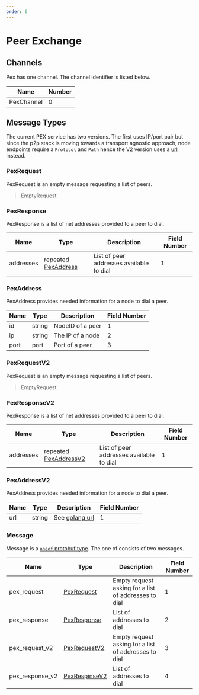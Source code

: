 ```yaml
---
order: 6
---
```


# Peer Exchange

## Channels

Pex has one channel. The channel identifier is listed below.

| Name       | Number |
|------------|--------|
| PexChannel | 0      |

## Message Types

The current PEX service has two versions. The first uses IP/port pair but since the p2p stack is moving towards a transport agnostic approach,
node endpoints require a `Protocol` and `Path` hence the V2 version uses a [url](https://golang.org/pkg/net/url/#URL) instead.

### PexRequest

PexRequest is an empty message requesting a list of peers.

> EmptyRequest

### PexResponse

PexResponse is a list of net addresses provided to a peer to dial.

| Name  | Type                               | Description                              | Field Number |
|-------|------------------------------------|------------------------------------------|--------------|
| addresses | repeated [PexAddress](#pexaddress) | List of peer addresses available to dial | 1            |

### PexAddress

PexAddress provides needed information for a node to dial a peer.

| Name | Type   | Description      | Field Number |
|------|--------|------------------|--------------|
| id   | string | NodeID of a peer | 1            |
| ip   | string | The IP of a node | 2            |
| port | port   | Port of a peer   | 3            |


### PexRequestV2

PexRequest is an empty message requesting a list of peers.

> EmptyRequest

### PexResponseV2

PexResponse is a list of net addresses provided to a peer to dial.

| Name  | Type                               | Description                              | Field Number |
|-------|------------------------------------|------------------------------------------|--------------|
| addresses | repeated [PexAddressV2](#pexresponsev2) | List of peer addresses available to dial | 1   |

### PexAddressV2

PexAddress provides needed information for a node to dial a peer.

| Name | Type   | Description      | Field Number |
|------|--------|------------------|--------------|
| url   | string | See [golang url](https://golang.org/pkg/net/url/#URL) | 1            |

### Message

Message is a [`oneof` protobuf type](https://developers.google.com/protocol-buffers/docs/proto#oneof). The one of consists of two messages.

| Name         | Type                      | Description                                          | Field Number |
|--------------|---------------------------|------------------------------------------------------|--------------|
| pex_request  | [PexRequest](#pexrequest) | Empty request asking for a list of addresses to dial | 1            |
| pex_response | [PexResponse](#pexresponse)| List of addresses to dial                           | 2            |
| pex_request_v2| [PexRequestV2](#pexrequestv2)| Empty request asking for a list of addresses to dial| 3         |
| pex_response_v2| [PexRespinseV2](#pexresponsev2)| List of addresses to dial 					  | 4 			 |

